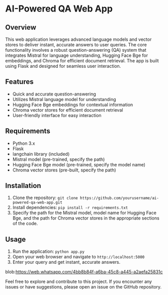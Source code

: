 # AI-Powered QA Web App

## Overview
This web application leverages advanced language models and vector stores to deliver instant, accurate answers to user queries. The core functionality involves a robust question-answering (QA) system that integrates Mistral for language understanding, Hugging Face Bge for embeddings, and Chroma for efficient document retrieval. The app is built using Flask and designed for seamless user interaction.

## Features
- Quick and accurate question-answering
- Utilizes Mistral language model for understanding
- Hugging Face Bge embeddings for contextual information
- Chroma vector stores for efficient document retrieval
- User-friendly interface for easy interaction

## Requirements
- Python 3.x
- Flask
- langchain library (included)
- Mistral model (pre-trained, specify the path)
- Hugging Face Bge model (pre-trained, specify the model name)
- Chroma vector stores (pre-built, specify the path)

## Installation
1. Clone the repository: `git clone https://github.com/yourusername/ai-powered-qa-web-app.git`
2. Install dependencies: `pip install -r requirements.txt`
3. Specify the path for the Mistral model, model name for Hugging Face Bge, and the path for Chroma vector stores in the appropriate sections of the code.

## Usage
1. Run the application: `python app.py`
2. Open your web browser and navigate to `http://localhost:5000`
3. Enter your query and get instant, accurate answers.

blob:https://web.whatsapp.com/4bb8b84f-a6ba-45c8-a445-a2aefa25831c



Feel free to explore and contribute to this project. If you encounter any issues or have suggestions, please open an issue on the GitHub repository.
